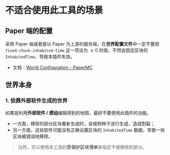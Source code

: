 # 不适合使用此工具的场景  

## Paper 端的配置

采用 Paper 端或者是以 Paper 为上游的服务端，在**世界配置文件**中一定不要把 `fixed-chunk-inhabited-time` 这一项设为 $\ge 0$ 的值，不然会固定区块的 `InhabitedTime`，导致本插件失效。  

* 文档：[World Configuration - PaperMC](https://docs.papermc.io/paper/reference/world-configuration#chunks_fixed_chunk_inhabited_time)    

## 世界本身

### 1. 依靠外部软件生成的世界

如果是利用**外部软件 / 模组**编辑得到的地图，最好不要使用此插件的功能。  
* 一方面，移除的部分区块重新生成时，会按照种子进行生成，造成割裂；
* 另一方面，这些软件可能没有正确设置区块的 `InhabitedTime` 数据，导致一些区块被错误地移除。

> 当然，可以使用本工具的**受保护区块清单**来指定不被移除的部分。
